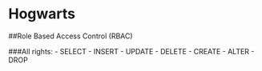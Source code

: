 # Hogwarts
##Role Based Access Control (RBAC)

###All rights:
	  - SELECT
	  - INSERT
    - UPDATE
    - DELETE
	  - CREATE
    - ALTER
    - DROP
